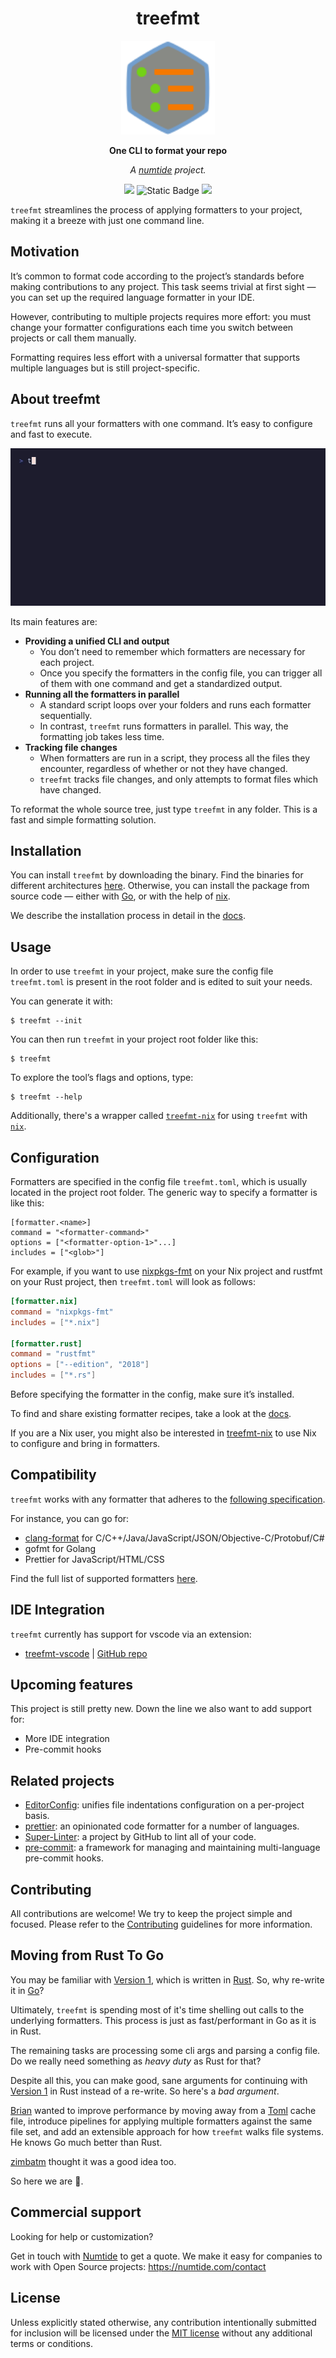 <div align="center">

# treefmt

<img src="docs/content/assets/images/logo.svg" height="150"/>

**One CLI to format your repo**

*A <a href="https://numtide.com/">numtide</a> project.*

<p>
<a href="https://github.com/numtide/treefmt/actions/workflows/release.yml"><img src="https://github.com/numtide/treefmt/actions/workflows/release.yml/badge.svg"/></a>
<img alt="Static Badge" src="https://img.shields.io/badge/status-beta-yellow">
<a href="https://app.element.io/#/room/#home:numtide.com"><img src="https://img.shields.io/badge/Support-%23numtide-blue"/></a>
</p>

</div>

`treefmt` streamlines the process of applying formatters to your project, making it a breeze with just one command line.

## Motivation

It’s common to format code according to the project’s standards before making contributions to any project. This task
seems trivial at first sight — you can set up the required language formatter in your IDE.

However, contributing to multiple projects requires more effort: you must change your formatter configurations each
time you switch between projects or call them manually.

Formatting requires less effort with a universal formatter that supports multiple languages but is still project-specific.

## About treefmt

`treefmt` runs all your formatters with one command. It’s easy to configure and fast to execute.

![Treefmt Init](./docs/content/assets/images/init.gif)

Its main features are:

-   **Providing a unified CLI and output**
    -   You don’t need to remember which formatters are necessary for each project.
    -   Once you specify the formatters in the config file, you can trigger all of them with one command and get a
        standardized output.
-   **Running all the formatters in parallel**
    -   A standard script loops over your folders and runs each formatter sequentially.
    -   In contrast, `treefmt` runs formatters in parallel. This way, the formatting job takes less time.
-   **Tracking file changes**
    -   When formatters are run in a script, they process all the files they encounter, regardless of whether or not
        they have changed.
    -   `treefmt` tracks file changes, and only attempts to format files which have changed.

To reformat the whole source tree, just type `treefmt` in any folder. This is a fast and simple formatting solution.

## Installation

You can install `treefmt` by downloading the binary. Find the binaries for different architectures [here](https://github.com/numtide/treefmt/releases).
Otherwise, you can install the package from source code — either with [Go], or with the help of [nix].

We describe the installation process in detail in the [docs].

## Usage

In order to use `treefmt` in your project, make sure the config file `treefmt.toml` is present in the root folder and
is edited to suit your needs.

You can generate it with:

```
$ treefmt --init
```

You can then run `treefmt` in your project root folder like this:

```
$ treefmt
```

To explore the tool’s flags and options, type:

```console
$ treefmt --help
```

Additionally, there's a wrapper called [`treefmt-nix`](https://github.com/numtide/treefmt-nix) for using `treefmt` with [`nix`](https://github.com/NixOS/nix).

## Configuration

Formatters are specified in the config file `treefmt.toml`, which is usually located in the project root folder. The
generic way to specify a formatter is like this:

```
[formatter.<name>]
command = "<formatter-command>"
options = ["<formatter-option-1>"...]
includes = ["<glob>"]
```

For example, if you want to use [nixpkgs-fmt] on your Nix project and rustfmt on your Rust project, then
`treefmt.toml` will look as follows:

```toml
[formatter.nix]
command = "nixpkgs-fmt"
includes = ["*.nix"]

[formatter.rust]
command = "rustfmt"
options = ["--edition", "2018"]
includes = ["*.rs"]
```

Before specifying the formatter in the config, make sure it’s installed.

To find and share existing formatter recipes, take a look at the [docs].

If you are a Nix user, you might also be interested in [treefmt-nix](https://github.com/numtide/treefmt-nix) to use Nix to configure and bring in
formatters.

## Compatibility

`treefmt` works with any formatter that adheres to the [following specification](https://github.com/numtide/treefmt/blob/main/docs/content/reference/formatter-spec.md).

For instance, you can go for:

-   [clang-format] for C/C++/Java/JavaScript/JSON/Objective-C/Protobuf/C#
-   gofmt for Golang
-   Prettier for JavaScript/HTML/CSS

Find the full list of supported formatters [here](https://treefmt.com/configure.html#supported-formatters).

## IDE Integration

`treefmt` currently has support for vscode via an extension:

-   [treefmt-vscode](https://marketplace.visualstudio.com/items?itemName=ibecker.treefmt-vscode) | [GitHub repo](https://github.com/isbecker/treefmt-vscode)

## Upcoming features

This project is still pretty new. Down the line we also want to add support for:

-   More IDE integration
-   Pre-commit hooks

## Related projects

-   [EditorConfig](https://editorconfig.org/): unifies file indentations configuration on a per-project basis.
-   [prettier](https://prettier.io/): an opinionated code formatter for a number of languages.
-   [Super-Linter](https://github.com/github/super-linter): a project by GitHub to lint all of your code.
-   [pre-commit](https://pre-commit.com/): a framework for managing and maintaining multi-language pre-commit hooks.

## Contributing

All contributions are welcome! We try to keep the project simple and focused. Please refer to the [Contributing](./docs/content/contributing/code.md)
guidelines for more information.

## Moving from Rust To Go

You may be familiar with [Version 1], which is written in [Rust]. So, why re-write it in [Go]?

Ultimately, `treefmt` is spending most of it's time shelling out calls to the underlying formatters. This process is
just as fast/performant in Go as it is in Rust.

The remaining tasks are processing some cli args and parsing a config file. Do we really need something as _heavy duty_
as Rust for that?

Despite all this, you can make good, sane arguments for continuing with [Version 1] in Rust instead of a re-write.
So here's a _bad argument_.

[Brian] wanted to improve performance by moving away from a [Toml] cache file, introduce pipelines for applying multiple
formatters against the same file set, and add an extensible approach for how `treefmt` walks file systems. He knows Go
much better than Rust.

[zimbatm] thought it was a good idea too.

So here we are :shrug:.

## Commercial support

Looking for help or customization?

Get in touch with [Numtide](https://numtide.com/) to get a quote. We make it easy for companies to work with Open
Source projects: <https://numtide.com/contact>

## License

Unless explicitly stated otherwise, any contribution intentionally submitted for inclusion will be licensed under the
[MIT license](LICENSE) without any additional terms or conditions.

[Brian]: https://github.com/brianmcgee
[zimbatm]: https://github.com/zimbatm
[Version 1]: https://github.com/numtide/treefmt/tree/v1
[Rust]: https://www.rust-lang.org/
[Go]: https://go.dev/
[Toml]: https://toml.io/en/
[docs]: https://treefmt.com
[nix]: https://github.com/NixOS/nix
[nixpkgs-fmt]: https://github.com/nix-community/nixpkgs-fmt
[clang-format]: https://clang.llvm.org/docs/ClangFormat.html
